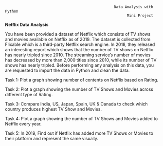                                                       Data Analysis with Python
                                                            Mini Project
**Netflix Data Analysis**

You have been provided a dataset of Netflix which consists of TV shows and movies available on Netflix as of 2019. The dataset is collected from Flixable which is a third-party Netflix search engine. In 2018, they released an interesting report which shows that the number of TV shows on Netflix has nearly tripled since 2010. The streaming service’s number of movies has decreased by more than 2,000 titles since 2010, while its number of TV shows has nearly tripled.
Before performing any analysis on this data, you are requested to import the data in Python and clean the data.

Task 1: Plot a graph showing number of contents on Netflix based on Rating.

Task 2: Plot a graph showing the number of TV Shows and Movies across different type of Rating.

Task 3: Compare India, US, Japan, Spain, UK & Canada to check which country produces highest TV Show and Movies.

Task 4: Plot a graph showing the number of TV Shows and Movies added to Netflix every year.

Task 5: In 2019, Find out if Netflix has added more TV Shows or Movies to their platform and represent the same visually.

